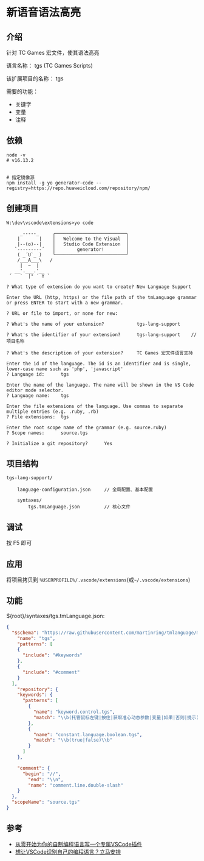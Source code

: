 # 新语音语法高亮

## 介绍

针对 TC Games 宏文件，使其语法高亮

语言名称： tgs (TC Games Scripts)

该扩展项目的名称： tgs

需要的功能：
* 关键字
* 变量
* 注释

## 依赖

```shell
node -v
# v16.13.2


# 指定镜像源
npm install -g yo generator-code --registry=https://repo.huaweicloud.com/repository/npm/
```

## 创建项目

```text
W:\dev\vscode\extensions>yo code

     _-----_     ╭──────────────────────────╮
    |       |    │   Welcome to the Visual  │
    |--(o)--|    │   Studio Code Extension  │
   `---------´   │        generator!        │
    ( _´U`_ )    ╰──────────────────────────╯
    /___A___\   /
     |  ~  |
   __'.___.'__
 ´   `  |° ´ Y `

? What type of extension do you want to create? New Language Support

Enter the URL (http, https) or the file path of the tmLanguage grammar or press ENTER to start with a new grammar.

? URL or file to import, or none for new:
 
? What's the name of your extension?            tgs-lang-support
    
? What's the identifier of your extension?      tgs-lang-support    // 项目名称

? What's the description of your extension?     TC Games 宏文件语言支持
                                                                    
Enter the id of the language. The id is an identifier and is single, lower-case name such as 'php', 'javascript'
? Language id:      tgs                     
                                       
Enter the name of the language. The name will be shown in the VS Code editor mode selector.
? Language name:    tgs
                                                                   
Enter the file extensions of the language. Use commas to separate multiple entries (e.g. .ruby, .rb)
? File extensions:  tgs     
                                
Enter the root scope name of the grammar (e.g. source.ruby)
? Scope names:      source.tgs

? Initialize a git repository?      Yes
```

## 项目结构

```text
tgs-lang-support/
    
    language-configuration.json     // 全局配置、基本配置

    syntaxes/
        tgs.tmLanguage.json         // 核心文件
```

## 调试

按 F5 即可

## 应用

将项目拷贝到 `%USERPROFILE%/.vscode/extensions`(或`~/.vscode/extensions`)

## 功能

${root}/syntaxes/tgs.tmLanguage.json:

```json
{
  "$schema": "https://raw.githubusercontent.com/martinring/tmlanguage/master/tmlanguage.json",
    "name": "tgs",
    "patterns": [
    {
      "include": "#keywords"
    },
    {
      "include": "#comment"
    }
  ],
    "repository": {
    "keywords": {
      "patterns": [
        {
          "name": "keyword.control.tgs",
          "match": "\\b(托管鼠标左键|按住|获取准心动态参数|变量|如果|否则|提示)\\b"
        },
        {
          "name": "constant.language.boolean.tgs",
          "match": "\\b(true|false)\\b"
        }
      ]
    },

    "comment": {
      "begin": "//",
        "end": "\\n",
        "name": "comment.line.double-slash"
    }
  },
  "scopeName": "source.tgs"
}
```

## 参考

* [从零开始为你的自制编程语言写一个专属VSCode插件](https://zhuanlan.zhihu.com/p/164736736)
* [想让VSCode识别自己的编程语言？立马安排](https://blog.csdn.net/weixin_44151650/article/details/121321503)
